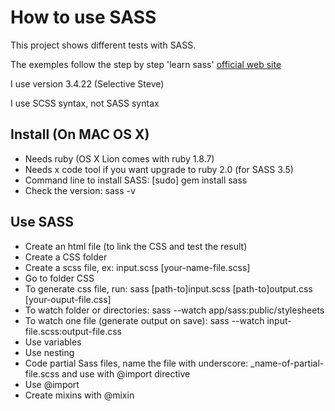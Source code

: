 # How to use SASS

This project shows different tests with SASS.

The exemples follow the step by step 'learn sass' [official web site](http://sass-lang.com/)

I use version 3.4.22 (Selective Steve)

I use SCSS syntax, not SASS syntax

[command-or-whatever]: optionnal

## Install (On MAC OS X)
- Needs ruby (OS X Lion comes with ruby 1.8.7)
- Needs x code tool if you want upgrade to ruby 2.0 (for SASS 3.5)
- Command line to install SASS: [sudo] gem install sass
- Check the version: sass -v

## Use SASS
- Create an html file (to link the CSS and test the result)
- Create a CSS folder
- Create a scss file, ex: input.scss [your-name-file.scss]
- Go to folder CSS
- To generate css file, run: sass [path-to]input.scss [path-to]output.css [your-ouput-file.css]
- To watch folder or directories: sass --watch app/sass:public/stylesheets
- To watch one file (generate output on save): sass --watch input-file.scss:output-file.css
- Use variables
- Use nesting
- Code partial Sass files, name the file with underscore: _name-of-partial-file.scss and use with @import directive
- Use @import
- Create mixins with @mixin
